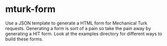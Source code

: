 # mturk-form

Use a JSON template to generate a HTML form for Mechanical Turk
requests. Generating a form is sort of a pain so take the pain away by
generating a HIT form. Look at the examples directory for different
ways to build these forms.
